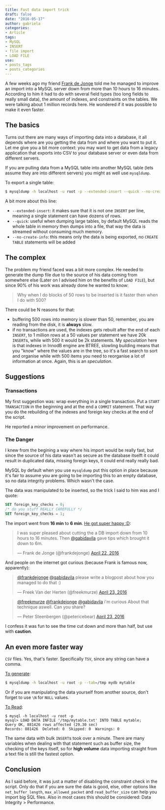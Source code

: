 ```yaml
---
title: Fast data import trick
draft: false
date: "2016-05-17"
author: gabriela
categories:
- Article
tags:
- MySQL
- INSERT
- file import
- LOAD FILE
use:
- posts_tags
- posts_categories
---
```


A few weeks ago my friend [Frank de Jonge](http://www.twitter.com/frankdejonge) told me he managed to improve an import into a MySQL server down from more than 10 hours to 16 minutes. According to him it had to do with several field types (too long fields to really small data), the amount of indexes, and constraints on the tables. We were talking about 1 million records here. He wondered if it was possible to make it even faster.

## The basics 

Turns out there are many ways of importing data into a database, it all depends where are you getting the data from and where you want to put it. Let me give you a bit more context: you may want to get data from a legacy application that exports into CSV to your database server or even data from different servers.

If you are pulling data from a MySQL table into another MySQL table (lets assume they are into different servers) you might as well use `mysqldump`.

To export a single table:

```bash
$ mysqldump -h localhost -u root -p --extended-insert --quick --no-create-info mydb mytable | gzip > mytable.sql.gz
```

A bit more about this line:

* `--extended-insert`: it makes sure that it is not one `INSERT` per line, meaning a single statement can have dozens of rows.
* `--quick`: useful when dumping large tables, by default MySQL reads the whole table in memory then dumps into a file, that way the data is streamed without consuming much memory.
* `--no-create-info`: this means only the data is being exported, no `CREATE TABLE` statements will be added

## The complex

The problem my friend faced was a bit more complex. He needed to generate the dump file due to the source of his data coming from somewhere else (Later on I advised him on the benefits of `LOAD FILE`), but since 90% of his work was already done he wanted to know:

>  Why when I do blocks of 50 rows to be inserted is it faster then when I do with 500?

There could be N reasons for that:

* buffering 500 rows into memory is slower than 50, remember, you are reading from the disk, it is **always** slow.
* if no transactions are used, the indexes gets rebuilt after the end of each `INSERT`, to 1 million rows at a 50 values per statement we have 20k `INSERT`s, while with 500 it would be 2k statements. My _speculation_ here is that indexes in InnodB engine are BTREE, slowling building means that you "know" where the values are in the tree, so it's a fast search to sort and organise while with 500 items you need to reorganise a lot of information at once. Again, this is an _speculation_.

## Suggestions

### Transactions 

My first suggestion was: wrap everything in a single transaction. Put a `START TRANSACTION` in the beginning and at the end a `COMMIT` statement. That way you do the rebuilding of the indexes and foreign key checks at the end of the script.

He reported a minor improvement on performance.

### The Danger

I knew from the begining a way where his import would be really fast, but since the source of his data wasn't as secure as the database itselft it could result in duplicated data, missing foreign keys, it could end really really bad.

MySQL by default when you use `mysqldump` put this option in place because it's fair to assume you are going to be importing this to an empty database, so no data integrity problems. Which wasn't the case.

The data was manipulated to be inserted, so the trick I said to him was and I quote:

```sql
SET foreign_key_checks = 0;
/* do you stuff REALLY CAREFULLY */
SET foreign_key_checks = 1;
```

The import went from **16 min** to **6 min**. [He got super happy :D](https://twitter.com/frankdejonge/status/723592441786437632):

<blockquote class="twitter-tweet" data-lang="en"><p lang="en" dir="ltr">I was super pleased about cutting the a DB import down from 10 hours to 16 minutes. Then <a href="https://twitter.com/gabidavila">@gabidavila</a> gave tips which brought it down to 6m.</p>&mdash; Frank de Jonge (@frankdejonge) <a href="https://twitter.com/frankdejonge/status/723592441786437632">April 22, 2016</a></blockquote> <script async src="//platform.twitter.com/widgets.js" charset="utf-8"></script>

And people on the internet got curious (because Frank is famous now, apparently):

<blockquote class="twitter-tweet" data-conversation="none" data-lang="en"><p lang="en" dir="ltr"><a href="https://twitter.com/frankdejonge">@frankdejonge</a> <a href="https://twitter.com/gabidavila">@gabidavila</a> please write a blogpost about how you managed to do that :)</p>&mdash; Freek Van der Herten (@freekmurze) <a href="https://twitter.com/freekmurze/status/723896806107697152">April 23, 2016</a></blockquote> <script async src="//platform.twitter.com/widgets.js" charset="utf-8"></script>

<blockquote class="twitter-tweet" data-conversation="none" data-lang="en"><p lang="en" dir="ltr"><a href="https://twitter.com/freekmurze">@freekmurze</a> <a href="https://twitter.com/frankdejonge">@frankdejonge</a> <a href="https://twitter.com/gabidavila">@gabidavila</a> i&#39;m curious About that technique aswell. Can you share?</p>&mdash; Peter Steenbergen (@petericebear) <a href="https://twitter.com/petericebear/status/723901190715654145">April 23, 2016</a></blockquote> <script async src="//platform.twitter.com/widgets.js" charset="utf-8"></script>

I confess it was fun to see the time cut down and more than half, but use with **caution**.

## An even more faster way

`CSV` files. Yes, that's faster. Specifically `TSV`, since any string can have a comma. 

[To generate](http://dev.mysql.com/doc/refman/5.7/en/mysqldump.html#option_mysqldump_tab):

```bash
$ mysqldump -h localhost -u root -p --tab=/tmp mydb mytable 
```

Or if you are manipulating the data yourself from another source, don't forget to use `\N` for `NULL` values.

[To Read](http://dev.mysql.com/doc/refman/5.7/en/load-data.html):
```
$ mysql -h localhost -u root -p 
mysql> LOAD DATA INFILE '/tmp/mytable.txt' INTO TABLE mytable;
Query OK, 881426 rows affected (29.30 sec)
Records: 881426  Deleted: 0  Skipped: 0  Warnings: 0
```

The same data with bulk `INSERT`s took over a minute. There are many variables when dealing with that statement such as buffer size, the checking of the keys itself, so for **high volume** data importing straight from a text file is still the fastest option.

## Conclusion

As I said before, it was just a matter of disabling the constraint check in the script. Only do that if you are sure the data is good, else, other options like `net_buffer_length`, `max_allowed_packet` and `read_buffer_size` can help you import big SQL files. Also in most cases this should be considered: Data Integrity > Performance.